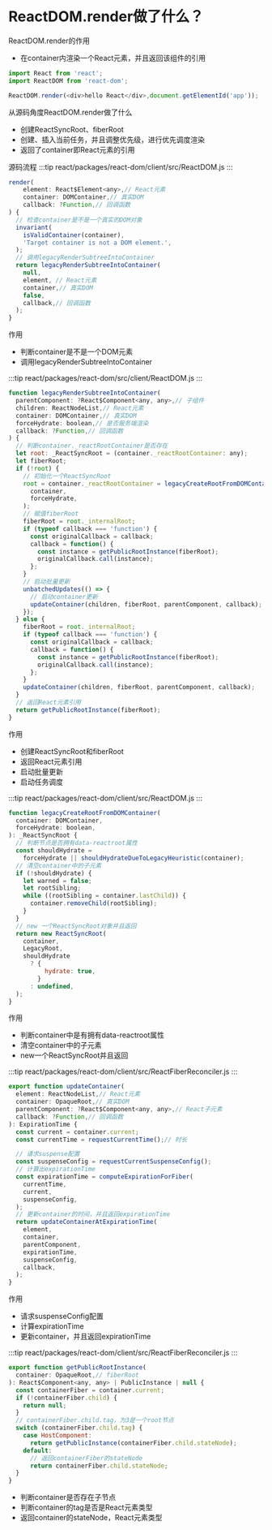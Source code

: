 # ReactDOM.render做了什么？

ReactDOM.render的作用
* 在container内渲染一个React元素，并且返回该组件的引用
```js
import React from 'react';
import ReactDOM from 'react-dom';

ReactDOM.render(<div>hello React</div>,document.getElementId('app'));
```
从源码角度ReactDOM.render做了什么
* 创建ReactSyncRoot、fiberRoot
* 创建、插入当前任务，并且调整优先级，进行优先调度渲染
* 返回了container即React元素的引用

源码流程
:::tip
react/packages/react-dom/client/src/ReactDOM.js
:::
```js
render(
    element: React$Element<any>,// React元素
    container: DOMContainer,// 真实DOM
    callback: ?Function,// 回调函数
) {
  // 检查container是不是一个真实的DOM对象
  invariant(
    isValidContainer(container),
    'Target container is not a DOM element.',
  );
  // 调用legacyRenderSubtreeIntoContainer
  return legacyRenderSubtreeIntoContainer(
    null,
    element, // React元素
    container,// 真实DOM
    false,
    callback,// 回调函数
  );
}
```
作用
* 判断container是不是一个DOM元素
* 调用legacyRenderSubtreeIntoContainer

:::tip
react/packages/react-dom/src/client/ReactDOM.js
:::
```js
function legacyRenderSubtreeIntoContainer(
  parentComponent: ?React$Component<any, any>,// 子组件
  children: ReactNodeList,// React元素
  container: DOMContainer,// 真实DOM
  forceHydrate: boolean,// 是否服务端渲染
  callback: ?Function,// 回调函数
) {
  // 判断container._reactRootContainer是否存在
  let root: _ReactSyncRoot = (container._reactRootContainer: any);
  let fiberRoot;
  if (!root) {
    // 初始化一个ReactSyncRoot
    root = container._reactRootContainer = legacyCreateRootFromDOMContainer(
      container,
      forceHydrate,
    );
    // 赋值fiberRoot
    fiberRoot = root._internalRoot;
    if (typeof callback === 'function') {
      const originalCallback = callback;
      callback = function() {
        const instance = getPublicRootInstance(fiberRoot);
        originalCallback.call(instance);
      };
    }
    // 启动批量更新
    unbatchedUpdates(() => {
      // 启动container更新
      updateContainer(children, fiberRoot, parentComponent, callback);
    });
  } else {
    fiberRoot = root._internalRoot;
    if (typeof callback === 'function') {
      const originalCallback = callback;
      callback = function() {
        const instance = getPublicRootInstance(fiberRoot);
        originalCallback.call(instance);
      };
    }
    updateContainer(children, fiberRoot, parentComponent, callback);
  }
  // 返回React元素引用
  return getPublicRootInstance(fiberRoot);
}
```
作用
* 创建ReactSyncRoot和fiberRoot
* 返回React元素引用
* 启动批量更新
* 启动任务调度

:::tip
react/packages/react-dom/client/src/ReactDOM.js
:::
```js
function legacyCreateRootFromDOMContainer(
  container: DOMContainer,
  forceHydrate: boolean,
): _ReactSyncRoot {
  // 判断节点是否拥有data-reactroot属性
  const shouldHydrate =
    forceHydrate || shouldHydrateDueToLegacyHeuristic(container);
  // 清空container中的子元素
  if (!shouldHydrate) {
    let warned = false;
    let rootSibling;  
    while ((rootSibling = container.lastChild)) {
      container.removeChild(rootSibling);
    }
  }
  // new 一个ReactSyncRoot对象并且返回
  return new ReactSyncRoot(
    container,
    LegacyRoot,
    shouldHydrate
      ? {
          hydrate: true,
        }
      : undefined,
  );
}
```
作用
* 判断container中是有拥有data-reactroot属性
* 清空container中的子元素
* new一个ReactSyncRoot并且返回

:::tip
react/packages/react-dom/client/src/ReactFiberReconciler.js
:::
```js
export function updateContainer(
  element: ReactNodeList,// React元素
  container: OpaqueRoot,// 真实DOM
  parentComponent: ?React$Component<any, any>,// React子元素
  callback: ?Function,// 回调函数
): ExpirationTime {
  const current = container.current;
  const currentTime = requestCurrentTime();// 时长

  // 请求suspense配置
  const suspenseConfig = requestCurrentSuspenseConfig();
  // 计算出expirationTime
  const expirationTime = computeExpirationForFiber(
    currentTime,
    current,
    suspenseConfig,
  );
  // 更新container的时间，并且返回expirationTime
  return updateContainerAtExpirationTime(
    element,
    container,
    parentComponent,
    expirationTime,
    suspenseConfig,
    callback,
  );
}
```
作用
* 请求suspenseConfig配置
* 计算expirationTime
* 更新container，并且返回expirationTime

:::tip
react/packages/react-dom/client/src/ReactFiberReconciler.js
:::
```js
export function getPublicRootInstance(
  container: OpaqueRoot,// fiberRoot
): React$Component<any, any> | PublicInstance | null {
  const containerFiber = container.current;
  if (!containerFiber.child) {
    return null;
  }
  // containerFiber.child.tag，为3是一个root节点
  switch (containerFiber.child.tag) {
    case HostComponent:
      return getPublicInstance(containerFiber.child.stateNode);
    default:
      // 返回containerFiber的stateNode
      return containerFiber.child.stateNode;
  }
}
```
* 判断container是否存在子节点
* 判断container的tag是否是React元素类型
* 返回container的stateNode，React元素类型